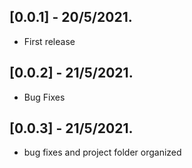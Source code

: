 ## [0.0.1] - 20/5/2021.

* First release 

## [0.0.2] - 21/5/2021.

* Bug Fixes

## [0.0.3] - 21/5/2021.

* bug fixes and project folder organized